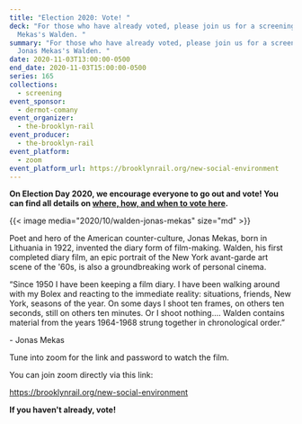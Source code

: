 ```yaml
---
title: "Election 2020: Vote! "
deck: "For those who have already voted, please join us for a screening of Jonas
  Mekas's Walden. "
summary: "For those who have already voted, please join us for a screening of
  Jonas Mekas's Walden. "
date: 2020-11-03T13:00:00-0500
end_date: 2020-11-03T15:00:00-0500
series: 165
collections:
  - screening
event_sponsor:
  - dermot-comany
event_organizer:
  - the-brooklyn-rail
event_producer:
  - the-brooklyn-rail
event_platform:
  - zoom
event_platform_url: https://brooklynrail.org/new-social-environment
---
```

**On Election Day 2020, we encourage everyone to go out and vote! You can find all details on [where, how, and when to vote here](https://www.vote.org/).**

{{< image media="2020/10/walden-jonas-mekas" size="md" >}}

Poet and hero of the American counter-culture, Jonas Mekas, born in Lithuania in 1922, invented the diary form of film-making. Walden, his first completed diary film, an epic portrait of the New York avant-garde art scene of the '60s, is also a groundbreaking work of personal cinema.

“Since 1950 I have been keeping a film diary. I have been walking around with my Bolex and reacting to the immediate reality: situations, friends, New York, seasons of the year. On some days I shoot ten frames, on others ten seconds, still on others ten minutes. Or I shoot nothing.... Walden contains material from the years 1964-1968 strung together in chronological order.”  

\- Jonas Mekas

Tune into zoom for the link and password to watch the film.

You can join zoom directly via this link: 

<https://brooklynrail.org/new-social-environment>

**If you haven't already, vote!**